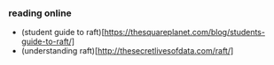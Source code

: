 ### reading online
- (student guide to raft)[https://thesquareplanet.com/blog/students-guide-to-raft/]
- (understanding raft)[http://thesecretlivesofdata.com/raft/]